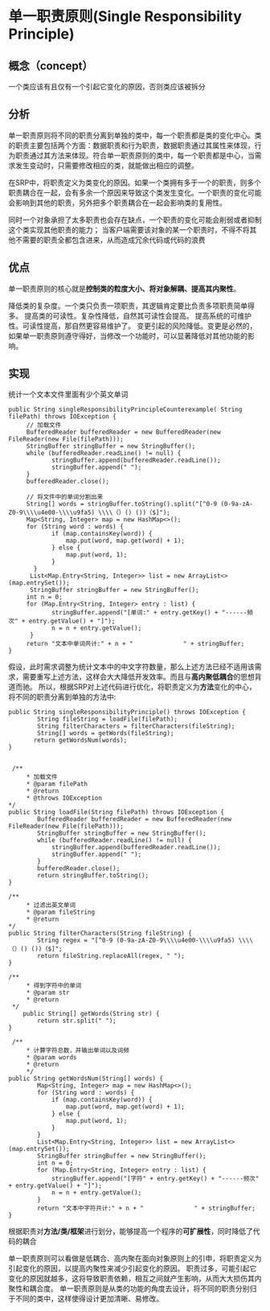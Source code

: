 # 单一职责原则(Single Responsibility Principle)
## 概念（concept）
一个类应该有且仅有一个引起它变化的原因，否则类应该被拆分
## 分析

单一职责原则将不同的职责分离到单独的类中，每一个职责都是类的变化中心。类的职责主要包括两个方面：数据职责和行为职责，数据职责通过其属性来体现，行为职责通过其方法来体现。符合单一职责原则的类中，每一个职责都是中心，当需求发生变动时，只需要修改相应的类，就能做出相应的调整。

在SRP中，将职责定义为类变化的原因。如果一个类拥有多于一个的职责，则多个职责耦合在一起，会有多余一个原因来导致这个类发生变化。一个职责的变化可能会影响到其他的职责，另外把多个职责耦合在一起会影响类的复用性。

同时一个对象承担了太多职责也会存在缺点，一个职责的变化可能会削弱或者抑制这个类实现其他职责的能力；
当客户端需要该对象的某一个职责时，不得不将其他不需要的职责全都包含进来，从而造成冗余代码或代码的浪费
## 优点

单一职责原则的核心就是**控制类的粒度大小、将对象解耦、提高其内聚性**。

降低类的复杂度。一个类只负责一项职责，其逻辑肯定要比负责多项职责简单得多。
提高类的可读性。复杂性降低，自然其可读性会提高。
提高系统的可维护性。可读性提高，那自然更容易维护了。
变更引起的风险降低。变更是必然的，如果单一职责原则遵守得好，当修改一个功能时，可以显著降低对其他功能的影响。

## 实现
统计一个文本文件里面有少个英文单词
```
public String singleResponsibilityPrincipleCounterexample( String filePath) throws IOException {    
     // 加载文件
     BufferedReader bufferedReader = new BufferedReader(new FileReader(new File(filePath)));
     StringBuffer stringBuffer = new StringBuffer();
     while (bufferedReader.readLine() != null) {
            stringBuffer.append(bufferedReader.readLine());
            stringBuffer.append(" ");
     }
     bufferedReader.close();
     
     // 将文件中的单词分割出来
     String[] words = stringBuffer.toString().split("[^0-9 (0-9a-zA-Z0-9\\\\u4e00-\\\\u9fa5) \\\\（）() ())（$]");
     Map<String, Integer> map = new HashMap<>();
     for (String word : words) {
            if (map.containsKey(word)) {
                map.put(word, map.get(word) + 1);
            } else {
                map.put(word, 1);
            }
       }
      List<Map.Entry<String, Integer>> list = new ArrayList<>(map.entrySet());
      StringBuffer stringBuffer = new StringBuffer();
     int n = 0;
     for (Map.Entry<String, Integer> entry : list) {
            stringBuffer.append("[单词:" + entry.getKey() + "------频次" + entry.getValue() + "]");
            n = n + entry.getValue();
      }
     return "文本中单词共计:" + n + "              " + stringBuffer;
}
```
假设，此时需求调整为统计文本中的中文字符数量，那么上述方法已经不适用该需求，需要重写上述方法，这样会大大降低开发效率。而且与**高内聚低耦合**的思想背道而驰。
所以，根据SRP对上述代码进行优化，将职责定义为**方法**变化的中心，将不同的职责分离到单独的方法中:

```
public String singleResponsibilityPrinciple() throws IOException {
        String fileString = loadFile(filePath);
        String filterCharacters = filterCharacters(fileString);
        String[] words = getWords(fileString);
       return getWordsNum(words);
}


 /**
     * 加载文件
     * @param filePath
     * @return
     * @throws IOException
*/
public String loadFile(String filePath) throws IOException {
        BufferedReader bufferedReader = new BufferedReader(new FileReader(new File(filePath)));
        StringBuffer stringBuffer = new StringBuffer();
        while (bufferedReader.readLine() != null) {
            stringBuffer.append(bufferedReader.readLine());
            stringBuffer.append(" ");
        }
        bufferedReader.close();
        return stringBuffer.toString();
}

/** 
     * 过滤出英文单词
     * @param fileString
     * @return
*/
public String filterCharacters(String fileString) {
        String regex = "[^0-9 (0-9a-zA-Z0-9\\\\u4e00-\\\\u9fa5) \\\\（）() ())（$]";
        return fileString.replaceAll(regex, " ");
}

/**
     * 得到字符中的单词
     * @param str
     * @return
 */
    public String[] getWords(String str) {
        return str.split(" ");
}

 /**
     * 计算字符总数，并输出单词以及词频
     * @param words
     * @return
     */
public String getWordsNum(String[] words) {
        Map<String, Integer> map = new HashMap<>();
        for (String word : words) {
            if (map.containsKey(word)) {
                map.put(word, map.get(word) + 1);
            } else {
                map.put(word, 1);
            }
        }
        List<Map.Entry<String, Integer>> list = new ArrayList<>(map.entrySet());
        StringBuffer stringBuffer = new StringBuffer();
        int n = 0;
        for (Map.Entry<String, Integer> entry : list) {
            stringBuffer.append("[字符" + entry.getKey() + "------频次" + entry.getValue() + "]");
            n = n + entry.getValue();
        }
        return "文本中字符共计:" + n + "              " + stringBuffer;
}
```
根据职责对**方法/类/框架**进行划分，能够提高一个程序的**可扩展性**，同时降低了代码的耦合

单一职责原则可以看做是低耦合、高内聚在面向对象原则上的引申，将职责定义为引起变化的原因，以提高内聚性来减少引起变化的原因。
职责过多，可能引起它变化的原因就越多，这将导致职责依赖，相互之间就产生影响，从而大大损伤其内聚性和耦合度。
单一职责原则是从类的功能的角度去设计，将不同的职责分别归于不同的类中，这样使得设计更加清晰、易修改。
